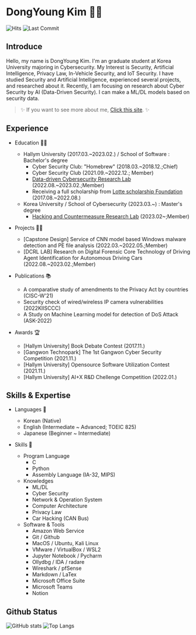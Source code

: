 # DongYoung Kim 👨‍💻

![Hits](https://img.shields.io/jsdelivr/gh/hy/op2gs2/Resume?color=Hits&label=Hits)
![Last Commit](https://img.shields.io/github/last-commit/op2gs2/Resume)

## Introduce 
Hello, my name is DongYoung Kim. I'm an graduate student at Korea University majoring in Cybersecurity. My Interest is Security, Artificial Intelligence, Privacy Law, In-Vehicle Security, and IoT Security. I have studied Security and Artificial Intelligence, experienced several projects, and researched about it. Recently, I am focusing on research about Cyber Security by AI (Data-Driven Security). I can make a ML/DL models based on security data. </br> 

> ✨ If you want to see more about me, [Click this site](https://www.linkedin.com/in/%EB%8F%99%EC%98%81-%EA%B9%80-58a936221/). ✨

## Experience

- Education 👨‍🎓
    - Hallym University (2017.03.~2023.02.) / School of Software : Bachelor's degree
        - Cyber Security Club: "Homebrew" (2018.03.~2018.12.;Chief)
        - Cyber Security Club (2021.09.~2022.12.; Member)
        - [Data-driven Cybersecurity Research Lab](https://sites.google.com/view/dcr-cybersec/) (2022.08.~2023.02.;Member)
        - Receiving a full scholarship from [Lotte scholarship Foundation](https://www.lottefoundation.or.kr/) (2017.08.~2022.08.)
    - Korea University / School of Cybersecurity (2023.03.~) : Master's degree
        - [Hacking and Countermeasure Research Lab](https://ocslab.hksecurity.net/welcome) (2023.02~;Member)

- Projects 👨‍🔬
    - [Capstone Design] Service of CNN model based Windows malware detection  and PE file analysis (2022.03.~2022.05.;Member)
    - [DCRL LAB] Research on Digital Forensic Core Technology of Driving Agent Identification for Autonomous Driving Cars (2022.08.~2023.02.;Member)

- Publications 📚
    - A comparative study of amendments to the Privacy Act by countries (CISC-W'21)
    - Security check of wired/wireless IP camera vulnerabilities (2022KIISCCC)
    - A Study on Machine Learning  model for detection of DoS Attack (ASK-2022)

- Awards 🏆
    - [Hallym University] Book Debate Contest (2017.11.)
    - [Gangwon Technopark] The 1st Gangwon Cyber Security Competition (2021.11.)
    - [Hallym University] Opensource Software Utilization Contest (2021.11.)
    - [Hallym University] AI+X R&D Chellenge Competition (2022.01.)

## Skills & Expertise

- Languages 📝
    - Korean (Native)
    - English (Intermediate ~ Advanced; TOEIC 825)
    - Japanese (Beginner ~ Intermediate)

- Skills 🧰
    - Program Language
        - C
        - Python
        - Assembly Language (IA-32, MIPS)
    - Knowledges
        - ML/DL
        - Cyber Security
        - Network & Operation System
        - Computer Architecture
        - Privacy Law
        - Car Hacking (CAN Bus)
    - Software & Tools
        - Amazon Web Service
        - Git / Github
        - MacOS / Ubuntu, Kali Linux
        - VMware / VirtualBox / WSL2
        - Jupyter Notebook / Pycharm
        - Ollydbg / IDA / radare
        - Wireshark / pfSense
        - Markdown / LaTex
        - Microsoft Office Suite
        - Microsoft Teams
        - Notion

## Github Status
![GitHub stats](https://github-readme-stats.vercel.app/api?username=op2gs2&theme=tokyonight&hide=issues)
![Top Langs](https://github-readme-stats.vercel.app/api/top-langs/?username=op2gs2&layout=compact&theme=tokyonight)
